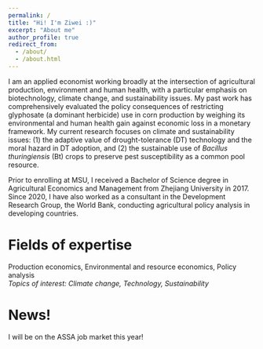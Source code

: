 ```yaml
---
permalink: /
title: "Hi! I'm Ziwei :)"
excerpt: "About me"
author_profile: true
redirect_from: 
  - /about/
  - /about.html
---
```



I am an applied economist working broadly at the intersection of agricultural production, environment and human health, with a particular emphasis on biotechnology, climate change, and sustainability issues. My past work has comprehensively evaluated the policy consequences of restricting glyphosate (a dominant herbicide) use in corn production by weighing its environmental and human health gain against economic loss in a monetary framework. My current research focuses on climate and sustainability issues: (1) the adaptive value of drought-tolerance (DT) technology and the moral hazard in DT adoption, and (2) the sustainable use of *Bacillus thuringiensis* (Bt) crops to preserve pest susceptibility as a common pool resource.    

Prior to enrolling at MSU, I received a Bachelor of Science degree in Agricultural Economics and Management from Zhejiang University in 2017. Since 2020, I have also worked as a consultant in the Development Research Group, the World Bank, conducting agricultural policy analysis in developing countries. 

Fields of expertise 
======
Production economics, Environmental and resource economics, Policy analysis    
*Topics of interest: Climate change, Technology, Sustainability*

News!
======
I will be on the ASSA job market this year!
